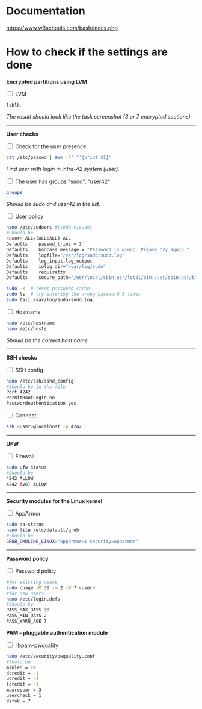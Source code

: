 # Documentation
https://www.w3schools.com/bash/index.php

# How to check if the settings are done

**Encrypted partitions using LVM**

<input type="checkbox" /> LVM
```bash
lsblk
```
*The result should look like the task screenshot (3 or 7 encrypted sections)*

---

**User checks**

<input type="checkbox" /> Check for the user presence
```bash
cat /etc/passwd | awk -F":"'{print $1}'
```
*Find user with login in intra-42 system (user).*

<input type="checkbox" /> The user has groups "sudo", "user42"
```bash
groups
```
*Should be sudo and user42 in the list.*

<input type="checkbox" /> User policy
```bash
nano /etc/sudoers #(sudo visudo)
#Should be
<user> ALL=(ALL:ALL) ALL
Defaults    passwd_tries = 3
Defaults    badpass_message = "Password is wrong. Please try again."
Defaults    logfile="/var/log/sudo/sudo.log"
Defaults    log_input,log_output
Defaults    iolog_dir="/var/log/sudo"
Defaults    requiretty
Defaults    secure_path="/usr/local/sbin:usr/local/bin:/usr/sbin:usr/bin:/sbin:/bin:/snap/bin"
```
```bash
sudo -k  # reset password cache
sudo ls  # try entering the wrong password 3 times
sudo tail /var/log/sudo/sudo.log
```

<input type="checkbox" /> Hostname
```bash
nano /etc/hostname
nano /etc/hosts
```
*Should be the correct host name.*

---

**SSH checks**

<input type="checkbox" /> SSH config
```bash
nano /etc/ssh/sshd_config
#Should be in the file
Port 4242
PermitRootLogin no
PasswordAuthentication yes
```

<input type="checkbox" /> Connect
```bash
ssh <user>@localhost -p 4242
```

---

**UFW**

<input type="checkbox" /> Firewall
```bash
sudo ufw status
#Should be
4242 ALLOW
4242 (v6) ALLOW
```

---

**Security modules for the Linux kernel**

<input type="checkbox" /> AppArmor
```bash
sudo aa-status
nano file /etc/default/grub
#Should be
GRUB_CMDLINE_LINUX="apparmor=1 security=apparmor"
```

---

**Password policy**

<input type="checkbox" /> Password policy
```bash
#for existing users
sudo chage -M 30 -m 2 -W 7 <user>
#for new users
nano /etc/login.defs
#Should by
PASS_MAX_DAYS 30
PASS_MIN_DAYS 2
PASS_WARN_AGE 7
```

**PAM - pluggable authentication module**

<input type="checkbox" /> libpam-pwquality
```bash
nano /etc/security/pwquality.conf
#Sould be
minlen = 10
dcredit = -1
ucredit = -1
lcredit = -1
maxrepear = 3
usercheck = 1
difok = 7
```
